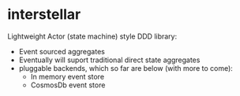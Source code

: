 # interstellar

Lightweight Actor (state machine) style DDD library:
 - Event sourced aggregates 
 - Eventually will suport traditional direct state aggregates 
 - pluggable backends, which so far are below (with more to come):
   - In memory event store
   - CosmosDb event store
    
